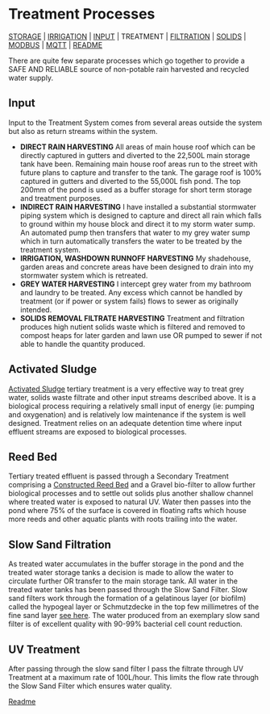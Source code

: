 Treatment Processes
===================

[STORAGE](https://github.com/wellsy57/Home-Assistant-Project/blob/master/files/STORAGE.md) |
[IRRIGATION](https://github.com/wellsy57/Home-Assistant-Project/blob/master/files/IRRIGATION.md) | [INPUT](https://github.com/wellsy57/Home-Assistant-Project/blob/master/files/INPUT.md) | 
TREATMENT | [FILTRATION](https://github.com/wellsy57/Home-Assistant-Project/blob/master/files/FILTRATION.md) | 
[SOLIDS](https://github.com/wellsy57/Home-Assistant-Project/blob/master/files/SOLIDS.md) | 
[MODBUS](https://github.com/wellsy57/Home-Assistant-Project/blob/master/filyes/MODBUS.md) | [MQTT](https://github.com/wellsy57/Home-Assistant-Project/blob/master/files/MQTT.md) | [README](https://github.com/wellsy57/Home-Assistant-Project/blob/master/README.md)

There are quite few separate processes which go together to provide a SAFE AND RELIABLE source of non-potable rain harvested and recycled water supply. 

## Input
Input to the Treatment System comes from several areas outside the system but also as return streams within the system.
* **DIRECT RAIN HARVESTING** All areas of main house roof which can be directly captured in gutters and diverted to the 22,500L main storage tank have been. Remaining main house roof areas run to the street with future plans to capture and transfer to the tank. The garage roof is 100% captured in gutters and diverted to the 55,000L fish pond. The top 200mm of the pond is used as a buffer storage for short term storage and treatment purposes.
* **INDIRECT RAIN HARVESTING** I have installed a substantial stormwater piping system which is designed to capture and direct all rain which falls to ground within my house block and direct it to my storm water sump. An automated pump then transfers that water to my grey water sump which in turn automatically transfers the water to be treated by the treatment system.
* **IRRIGATION, WASHDOWN RUNNOFF HARVESTING** My shadehouse, garden areas and concrete areas have been designed to drain into my stormwater system which is retreated.
* **GREY WATER HARVESTING** I intercept grey water from my bathroom and laundry to be treated. Any excess which cannot be handled by treatment (or if power or system fails) flows to sewer as originally intended.
* **SOLIDS REMOVAL FILTRATE HARVESTING** Treatment and filtration produces high nutient solids waste which is filtered and removed to compost heaps for later garden and lawn use OR pumped to sewer if not able to handle the quantity produced.

## Activated Sludge
[Activated Sludge](https://en.wikipedia.org/wiki/Activated_sludge) tertiary treatment is a very effective way to treat grey water, solids waste filtrate and other input streams described above. It is a biological process requiring a relatively small input of energy (ie: pumping and oxygenation) and is relatively low maintenance if the system is well designed. Treatment relies on an adequate detention time where input effluent streams are exposed to biological processes.

## Reed Bed
Tertiary treated effluent is passed through a Secondary Treatment comprising a [Constructed Reed Bed](https://en.wikipedia.org/wiki/Reed_bed) and a Gravel bio-filter to allow further biological processes and to settle out solids plus another shallow channel where treated water is exposed to natural UV. Water then passes into the pond where 75% of the surface is covered in floating rafts which house more reeds and other aquatic plants with roots trailing into the water.

## Slow Sand Filtration
As treated water accumulates in the buffer storage in the pond and the treated water storage tanks a decision is made to allow the water to circulate further OR transfer to the main storage tank. All water in the treated water tanks has been passed through the Slow Sand Filter. Slow sand filters work through the formation of a gelatinous layer (or biofilm) called the hypogeal layer or Schmutzdecke in the top few millimetres of the fine sand layer [see here](https://en.wikipedia.org/wiki/Slow_sand_filter). The water produced from an exemplary slow sand filter is of excellent quality with 90-99% bacterial cell count reduction.

## UV Treatment
After passing through the slow sand filter I pass the filtrate through UV Treatment at a maximum rate of 100L/hour.
This limits the flow rate through the Slow Sand Filter which ensures water quality.


[Readme](https://github.com/wellsy57/Home-Assistant-Project/blob/master/README.md)
